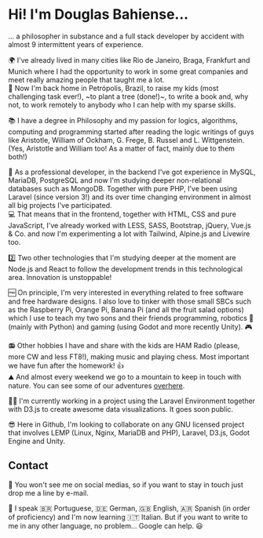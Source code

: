 # Hi! I'm Douglas Bahiense...
... a philosopher in substance and a full stack developer by accident with almost 9 intermittent years of experience.  

🌍 I've already lived in many cities like Rio de Janeiro, Braga, Frankfurt and Munich where I had the opportunity to work in some great companies and meet really amazing people that taught me a lot.  
🏡 Now I'm back home in Petrópolis, Brazil, to raise my kids (most challenging task ever!), ~to plant a tree (done!)~, to write a book and, why not, to work remotely to anybody who I can help with my sparse skills.  

📚 I have a degree in Philosophy and my passion for logics, algorithms, computing and programming started after reading the logic writings of guys like Aristotle, William of Ockham, G. Frege, B. Russel and L. Wittgenstein. (Yes, Aristotle and William too! As a matter of fact, mainly due to them both!)  

🚧 As a professional developer, in the backend I've got experience in MySQL, MariaDB, PostgreSQL and now I'm studying deeper non-relational databases such as MongoDB. Together with pure PHP, I've been using Laravel (since version 3!) and its over time changing environment in almost all big projects I've participated.  
💻 That means that in the frontend, together with HTML, CSS and pure JavaScript, I've already worked with LESS, SASS, Bootstrap, jQuery, Vue.js & Co. and now I'm experimenting a lot with Tailwind, Alpine.js and Livewire too.  

2️⃣ Two other technologies that I'm studying deeper at the moment are Node.js and React to follow the development trends in this technological area. Innovation is unstoppable!

🆓 On principle, I'm very interested in everything related to free software and free hardware designs. I also love to tinker with those small SBCs such as the Raspberry Pi, Orange Pi, Banana Pi (and all the fruit salad options) which I use to teach my two sons and their friends programming, robotics 🤖 (mainly with Python) and gaming (using Godot and more recently Unity). 🎮  

📻 Other hobbies I have and share with the kids are HAM Radio (please, more CW and less FT8!), making music and playing chess. Most important we have fun after the homework! 👍  
⛰️ And almost every weekend we go to a mountain to keep in touch with nature. You can see some of our adventures [overhere](http://tv.sotabrasil.com.br).  

🧑‍🏭 I'm currently working in a project using the Laravel Environment together with D3.js to create awesome data visualizations. It goes soon public.  

😎 Here in Github, I'm looking to collaborate on any GNU licensed project that involves LEMP (Linux, Nginx, MariaDB and PHP), Laravel, D3.js, Godot Engine and Unity.  

## Contact
📧 You won't see me on social medias, so if you want to stay in touch just drop me a line by e-mail.  

🚩 I speak 🇧🇷 Portuguese, 🇩🇪 German, 🇬🇧 English, 🇦🇷 Spanish (in order of proficiency) and I'm now learning 🇮🇹 Italian. But if you want to write to me in any other language, no problem... Google can help. 😃

